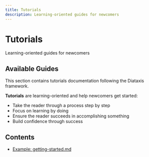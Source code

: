 ```yaml
---
title: Tutorials
description: Learning-oriented guides for newcomers
---
```


# Tutorials

Learning-oriented guides for newcomers

## Available Guides

This section contains tutorials documentation following the Diataxis framework.

**Tutorials** are learning-oriented and help newcomers get started:

- Take the reader through a process step by step
- Focus on learning by doing
- Ensure the reader succeeds in accomplishing something
- Build confidence through success

## Contents

- [Example: getting-started.md](./getting-started.md)
